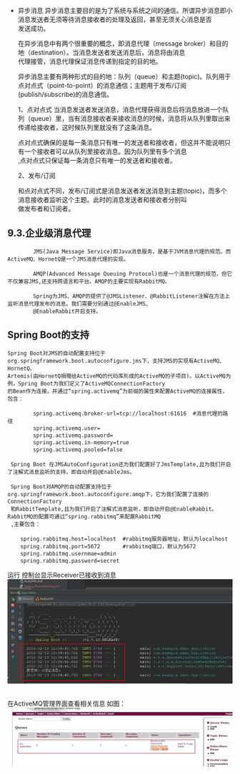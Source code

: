 * 异步消息
    异步消息主要目的是为了系统与系统之间的通信。所谓异步消息即小消息发送者无须等待消息接收者的处理及返回，甚至无须关心消息是否<br>
    发送成功。
    
    在异步消息中有两个很重要的概念，即消息代理（message broker）和目的地（destination）。当消息发送者发送消息后，消息将由消息<br>
    代理接管，消息代理保证消息传递到指定的目的地。
    
    异步消息主要有两种形式的目的地：队列（queue）和主题(topic)。队列用于点对点式（point-to-point）的消息通信；主题用于发布/订阅<br>
    (publish/subscribe)的消息通信。
    
    1、点对点式
    当消息发送者发送消息，消息代理获得消息后将消息放进一个队列（queue）里，当有消息接收者来接收消息的时候，消息将从队列里取出来<br>
    传递给接收者，这时候队列里就没有了这条消息。
    
    点对点式确保的是每一条消息只有唯一的发送者和接收者，但这并不能说明只有一个接收者可以从队列里接收消息。因为队列里有多个消息<br>
    ,点对点式只保证每一条消息只有唯一的发送者和接收者。
   
   2、发布/订阅
   
    和点对点式不同，发布/订阅式是消息发送者发送消息到主题(topic)，而多个消息接收者监听这个主题。此时的消息发送者和接收者分别叫<br>
    做发布者和订阅者。
    
9.3.企业级消息代理
-----------------

            JMS(Java Message Service)即Java消息服务，是基于JVM消息代理的规范。而ActiveMQ、HornetQ是一个JMS消息代理的实现。
        
            AMQP(Advanced Message Queuing Protocol)也是一个消息代理的规范，但它不仅兼容JMS,还支持跨语言和平台。AMQP的主要实现有RabbitMQ。
        
            Spring为JMS、AMQP的提供了@JMSListener、@RabbitListener注解在方法上监听消息代理发布的消息。我们需要分别通过@EnableJMS、
            @EnableRabbit开启支持。
Spring Boot的支持
----------------
    Spring Boot对JMS的自动配置支持位于org.springframework.boot.autoconfigure.jms下，支持JMS的实现有ActiveMQ、HornetQ、
    Artemis(由HornetQ捐赠给ActiveMQ的代码库形成的ActiveMQ的子项目)。以ActiveMQ为例，Spring Boot为我们定义了ActiveMQConnectionFactory
    的Bean作为连接，并通过“spring.activemq”为前缀的属性来配置ActiveMQ的连接属性，包含：
       
            spring.activemq.broker-url=tcp://localhost:61616  #消息代理的路径
            spring.activemq.user=
            spring.activemq.password=
            spring.activemq.in-memory=true
            spring.activemq.pooled=false
        
     Spring Boot 在JMSAutoConfiguration还为我们配置好了JmsTemplate,且为我们开启了注解式消息监听的支持，即自动开启@EnableJms。
     
     Spring Boot对AMQP的自动配置支持位于org.springframework.boot.autoconfigure.amqp下，它为我们配置了连接的ConnectionFactory
     和RabbitTemplate,且为我们开启了注解式消息监听，即自动开启@EnableRabbit。RabbitMQ的配置可通过“spring.rabbitmq”来配置RabbitMQ
     ,主要包含：
     
        spring.rabbitmq.host=localhost  #rabbitmq服务器地址，默认为localhost
        spring.rabbitmq.port=5672       #rabbitmq端口，默认为5672
        spring.rabbitmq.usernmae=admin
        spring.rabbitmq.password=secret
     
     
 运行
    控制台显示Receiver已接收到消息
    ![Receiver已接收](https://github.com/lwx57280/Spring-Boot-learning/blob/master/chapter9-3/img-folder/MyCatch1.jpg)
  

在ActiveMQ管理界面查看相关信息
如图：
![ActiveMQ管理界面](https://github.com/lwx57280/Spring-Boot-learning/blob/master/chapter9-3/img-folder/MyCatch2.jpg)
   
